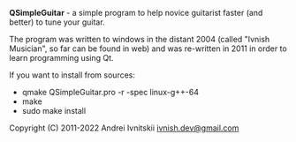 **QSimpleGuitar** - a simple program to help novice guitarist faster (and better) to tune your guitar.

The program was written to windows in the distant 2004 (called "Ivnish Musician", so far can be found in web) and was re-written in 2011 in order to learn programming using Qt.

If you want to install from sources:

* qmake QSimpleGuitar.pro -r -spec linux-g++-64
* make
* sudo make install

Copyright (C) 2011-2022 Andrei Ivnitskii <ivnish.dev@gmail.com>
